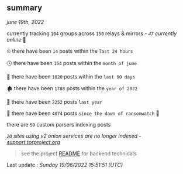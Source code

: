 
## summary
_june 19th, 2022_

currently tracking `104` groups across `150` relays & mirrors - _`47` currently online_ 📡

⏲ there have been `14` posts within the `last 24 hours`

🕓 there have been `154` posts within the `month of june`

📅 there have been `1020` posts within the `last 90 days`

🏚 there have been `1788` posts within the `year of 2022`

🚀 there have been `2252` posts `last year`

🦕 there have been `4074` posts `since the dawn of ransomwatch` 🐣

there are `50` custom parsers indexing posts

_`20` sites using v2 onion services are no longer indexed - [support.torproject.org](https://support.torproject.org/onionservices/v2-deprecation/)_

> see the project [README](https://github.com/jmousqueton/ransomwatch#readme) for backend technicals



Last update : _Sunday 19/06/2022 15:51:51 (UTC)_

